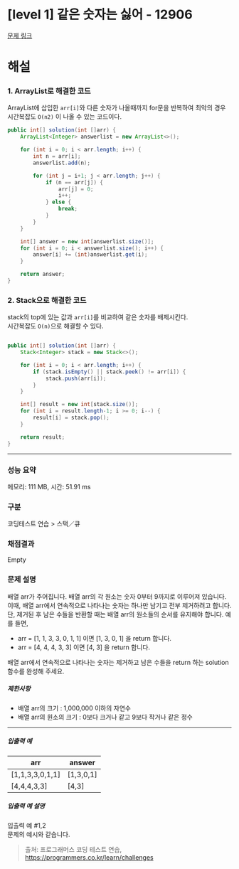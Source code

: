 # [level 1] 같은 숫자는 싫어 - 12906 
[문제 링크](https://school.programmers.co.kr/learn/courses/30/lessons/12906) 


# 해설
### 1. ArrayList로 해결한 코드
ArrayList에 삽입한 `arr[i]`와 다른 숫자가 나올때까지 for문을 반복하여 최악의 경우 시간복잡도 `O(n2)` 이 나올 수 있는 코드이다.

```java
public int[] solution(int []arr) {
    ArrayList<Integer> answerlist = new ArrayList<>();

    for (int i = 0; i < arr.length; i++) {
        int n = arr[i];
        answerlist.add(n);

        for (int j = i+1; j < arr.length; j++) {
            if (n == arr[j]) {
                arr[j] = 0;
                i++;
            } else {
                break;
            }
        }
    }

    int[] answer = new int[answerlist.size()];
    for (int i = 0; i < answerlist.size(); i++) {
        answer[i] += (int)answerlist.get(i);
    }

    return answer;
}
```

### 2. Stack으로 해결한 코드
stack의 top에 있는 값과 `arr[i]`를 비교하여 같은 숫자를 배제시킨다.  
시간복잡도 `O(n)`으로 해결할 수 있다.
```java

public int[] solution(int []arr) {
    Stack<Integer> stack = new Stack<>();

    for (int i = 0; i < arr.length; i++) {
        if (stack.isEmpty() || stack.peek() != arr[i]) {
            stack.push(arr[i]);
        }
    }

    int[] result = new int[stack.size()];
    for (int i = result.length-1; i >= 0; i--) {
        result[i] = stack.pop();
    }

    return result;
}
```
---

### 성능 요약

메모리: 111 MB, 시간: 51.91 ms

### 구분

코딩테스트 연습 > 스택／큐

### 채점결과

Empty

### 문제 설명

<p>배열 arr가 주어집니다. 배열 arr의 각 원소는 숫자 0부터 9까지로 이루어져 있습니다. 이때, 배열 arr에서 연속적으로 나타나는 숫자는 하나만 남기고 전부 제거하려고 합니다. 단, 제거된 후 남은 수들을 반환할 때는 배열 arr의 원소들의 순서를 유지해야 합니다. 예를 들면,</p>

<ul>
<li>arr = [1, 1, 3, 3, 0, 1, 1] 이면 [1, 3, 0, 1] 을 return 합니다.</li>
<li>arr = [4, 4, 4, 3, 3] 이면 [4, 3] 을 return 합니다.</li>
</ul>

<p>배열 arr에서 연속적으로 나타나는 숫자는 제거하고 남은 수들을 return 하는 solution 함수를 완성해 주세요.</p>

<h5>제한사항</h5>

<ul>
<li>배열 arr의 크기 : 1,000,000 이하의 자연수</li>
<li>배열 arr의 원소의 크기 : 0보다 크거나 같고 9보다 작거나 같은 정수</li>
</ul>

<hr>

<h5>입출력 예</h5>
<table class="table">
        <thead><tr>
<th>arr</th>
<th>answer</th>
</tr>
</thead>
        <tbody><tr>
<td>[1,1,3,3,0,1,1]</td>
<td>[1,3,0,1]</td>
</tr>
<tr>
<td>[4,4,4,3,3]</td>
<td>[4,3]</td>
</tr>
</tbody>
      </table>
<h5>입출력 예 설명</h5>

<p>입출력 예 #1,2<br>
문제의 예시와 같습니다.</p>


> 출처: 프로그래머스 코딩 테스트 연습, https://programmers.co.kr/learn/challenges